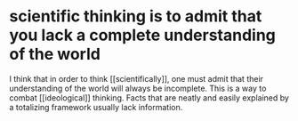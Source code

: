 # scientific thinking is to admit that you lack a complete understanding of the world

I think that in order to think [[scientifically]], one must admit that their understanding of the world will always be incomplete. This is a way to combat [[ideological]] thinking. Facts that are neatly and easily explained by a totalizing framework usually lack information.

